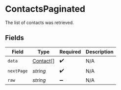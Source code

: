 # ContactsPaginated

The list of contacts was retrieved.


## Fields

| Field                                       | Type                                        | Required                                    | Description                                 |
| ------------------------------------------- | ------------------------------------------- | ------------------------------------------- | ------------------------------------------- |
| `data`                                      | [Contact](../../models/shared/contact.md)[] | :heavy_check_mark:                          | N/A                                         |
| `nextPage`                                  | *string*                                    | :heavy_check_mark:                          | N/A                                         |
| `raw`                                       | *string*                                    | :heavy_minus_sign:                          | N/A                                         |